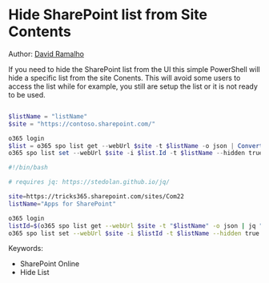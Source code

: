 # Hide SharePoint list from Site Contents

Author: [David Ramalho](https://sharepoint-tricks.com/hide-sharepoint-list-from-site-contents/)

If you need to hide the SharePoint list from the UI this simple PowerShell will hide a specific list from the site Conents. This will avoid some users to access the list while for example, you still are setup the list or it is not ready to be used. 

```powershell tab="PowerShell Core"

$listName = "listName"
$site = "https://contoso.sharepoint.com/"

o365 login
$list = o365 spo list get --webUrl $site -t $listName -o json | ConvertFrom-Json
o365 spo list set --webUrl $site -i $list.Id -t $listName --hidden true 

```
```bash tab="Bash"
#!/bin/bash

# requires jq: https://stedolan.github.io/jq/

site=https://tricks365.sharepoint.com/sites/Com22
listName="Apps for SharePoint"

o365 login
listId=$(o365 spo list get --webUrl $site -t "$listName" -o json | jq ".Id")
o365 spo list set --webUrl $site -i $listId -t $listName --hidden true 


```

Keywords:

- SharePoint Online
- Hide List